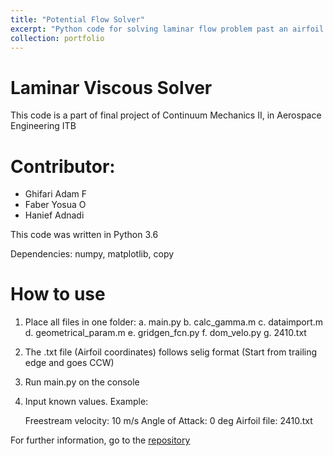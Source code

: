 ```yaml
---
title: "Potential Flow Solver"
excerpt: "Python code for solving laminar flow problem past an airfoil."
collection: portfolio
---
```


# Laminar Viscous Solver
This code is a part of final project of Continuum Mechanics II, in Aerospace Engineering ITB

# Contributor:
- Ghifari Adam F
- Faber Yosua O
- Hanief Adnadi

This code was written in Python 3.6

Dependencies: numpy, matplotlib, copy

# How to use
1. Place all files in one folder:
    a. main.py
    b. calc_gamma.m
    c. dataimport.m
    d. geometrical_param.m
    e. gridgen_fcn.py
	f. dom_velo.py
	g. 2410.txt

2. The .txt file (Airfoil coordinates) follows selig format
   (Start from trailing edge and goes CCW)

3. Run main.py on the console 

4. Input known values. Example:

     Freestream velocity: 10 m/s
     Angle of Attack: 0 deg
	 Airfoil file: 2410.txt

For further information, go to the [repository](https://github.com/fazaghifari/PotentialFlow_solver)
